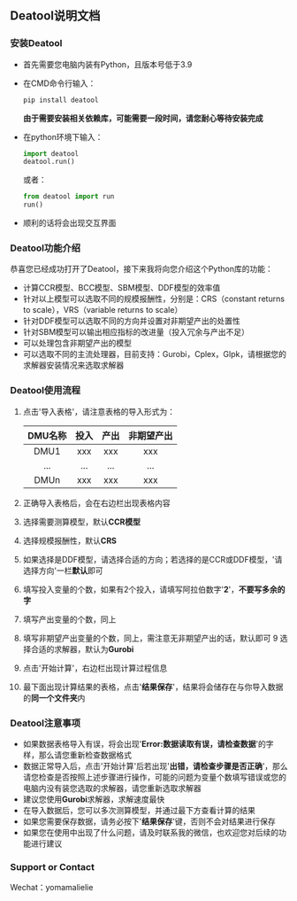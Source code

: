 
## Deatool说明文档

### 安装Deatool
- 首先需要您电脑内装有Python，且版本号低于3.9
- 在CMD命令行输入：

    ```cmd
    pip install deatool
    ```
    **由于需要安装相关依赖库，可能需要一段时间，请您耐心等待安装完成**
- 在python环境下输入：
    ```python
    import deatool
    deatool.run()
    ```
    或者：
    ```python
    from deatool import run
    run()
    ```
- 顺利的话将会出现交互界面

### Deatool功能介绍

恭喜您已经成功打开了Deatool，接下来我将向您介绍这个Python库的功能：

- 计算CCR模型、BCC模型、SBM模型、DDF模型的效率值
- 针对以上模型可以选取不同的规模报酬性，分别是：CRS（constant returns to scale），VRS（variable returns to scale）
- 针对DDF模型可以选取不同的方向并设置对非期望产出的处置性
- 针对SBM模型可以输出相应指标的改进量（投入冗余与产出不足）
- 可以处理包含非期望产出的模型
- 可以选取不同的主流处理器，目前支持：Gurobi，Cplex，Glpk，请根据您的求解器安装情况来选取求解器


### Deatool使用流程

1. 点击'导入表格'，请注意表格的导入形式为：

    | DMU名称 | 投入 | 产出 |非期望产出|
    | :------: | :------: | :------: | :------: |
     DMU1 | xxx | xxx | xxx |
     ... | ... | ... |... |
     DMUn | xxx | xxx | xxx|
2. 正确导入表格后，会在右边栏出现表格内容
3. 选择需要测算模型，默认**CCR模型**
4. 选择规模报酬性，默认**CRS**
5. 如果选择是DDF模型，请选择合适的方向；若选择的是CCR或DDF模型，'请选择方向'一栏**默认**即可
6. 填写投入变量的个数，如果有2个投入，请填写阿拉伯数字'**2**'，**不要写多余的字**
7. 填写产出变量的个数，同上
8. 填写非期望产出变量的个数，同上，需注意无非期望产出的话，默认即可
9 选择合适的求解器，默认为**Gurobi**
10. 点击'开始计算'，右边栏出现计算过程信息
11. 最下面出现计算结果的表格，点击'**结果保存**'，结果将会储存在与你导入数据的**同一个文件夹**内

### Deatool注意事项

- 如果数据表格导入有误，将会出现'**Error:数据读取有误，请检查数据**'的字样，那么请您重新检查数据格式
- 数据正常导入后，点击'开始计算'后若出现'**出错，请检查步骤是否正确**'，那么请您检查是否按照上述步骤进行操作，可能的问题为变量个数填写错误或您的电脑内没有装您选取的求解器，请您重新选取求解器
- 建议您使用**Gurobi**求解器，求解速度最快
- 在导入数据后，您可以多次测算模型，并通过最下方查看计算的结果
- 如果您需要保存数据，请务必按下'**结果保存**'键，否则不会对结果进行保存
- 如果您在使用中出现了什么问题，请及时联系我的微信，也欢迎您对后续的功能进行建议

### Support or Contact
Wechat：yomamalielie
